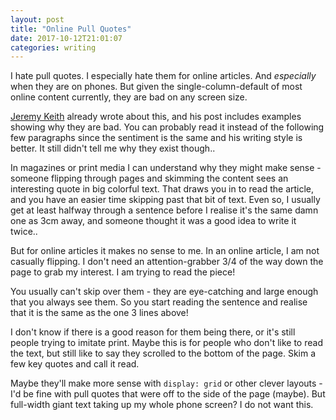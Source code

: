 ```yaml
---
layout: post
title: "Online Pull Quotes"
date: 2017-10-12T21:01:07
categories: writing
---
```


I hate pull quotes. I especially hate them for online articles. And _especially_ when they are on phones. But given the single-column-default of most online content currently, they are bad on any screen size.

[Jeremy Keith](https://adactio.com/journal/11102) already wrote about this, and his post includes examples showing why they are bad. You can probably read it instead of the following few paragraphs since the sentiment is the same and his writing style is better. It still didn't tell me why they exist though..

In magazines or print media I can understand why they might make sense - someone flipping through pages and skimming the content sees an interesting quote in big colorful text. That draws you in to read the article, and you have an easier time skipping past that bit of text. Even so, I usually get at least halfway through a sentence before I realise it's the same damn one as 3cm away, and someone thought it was a good idea to write it twice..

But for online articles it makes no sense to me. In an online article, I am not casually flipping. I don't need an attention-grabber 3/4 of the way down the page to grab my interest. I am trying to read the piece!

You usually can't skip over them - they are eye-catching and large enough that you always see them. So you start reading the sentence and realise that it is the same as the one 3 lines above!

I don't know if there is a good reason for them being there, or it's still people trying to imitate print. Maybe this is for people who don't like to read the text, but still like to say they scrolled to the bottom of the page. Skim a few key quotes and call it read.

Maybe they'll make more sense with `display: grid` or other clever layouts - I'd be fine with pull quotes that were off to the side of the page (maybe). But full-width giant text taking up my whole phone screen? I do not want this. 
